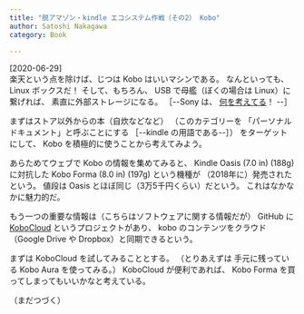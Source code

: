 ```yaml
---
title: "脱アマゾン・kindle エコシステム作戦（その2） Kobo"
author: Satoshi Nakagawa
category: Book

---
```


[2020-06-29]  
 楽天という点を除けば、じつは
Kobo はいいマシンである。
なんといっても、
Linux ボックスだ！
そして、もちろん、
USB で母艦（ぼくの場合は Linux）に繋げれば、
素直に外部ストレージになる。
［--Sony は、
[何を考えてる](http://www.merapano.net/~satoshi/private/diary/2018-06-12-1.html)！ --］

 まずはストア以外からの本（自炊などなど）
（このカテゴリーを
「パーソナルドキュメント」と呼ぶことにする
［--kindle の用語である--］）
をターゲットにして、
Kobo を積極的に使うことから考えてみよう。

 あらためてウェブで Kobo の情報を集めてみると、
Kindle Oasis (7.0 in) (188g) に対抗した
Kobo Forma (8.0 in) (197g) という機種が
（2018年に）発売されたという。
値段は Oasis とほぼ同じ（3万5千円くらい）だという。
これはなかなかに魅力的だ。

 もう一つの重要な情報は（こちらはソフトウェアに関する情報だが）
GitHub に
[KoboCloud](https://github.com/fsantint/KoboCloud)
というプロジェクトがあり、
kobo のコンテンツをクラウド（Google Drive や
Dropbox）と同期できるという。

 まずは KoboCloud を試してみることとする。
（とりあえずは
手元に残っている Kobo Aura を使ってみる。）
KoboCloud が便利であれば、
Kobo Forma を買ってしまってもいいかなと考えている。

 （まだつづく）

